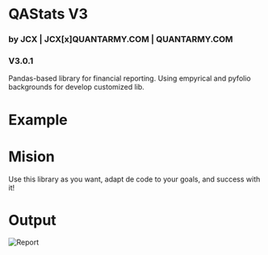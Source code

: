# QAStats V3
### by JCX | JCX[x]QUANTARMY.COM | QUANTARMY.COM
### V3.0.1

Pandas-based library for financial reporting. Using empyrical and pyfolio backgrounds for develop customized lib.

# Example


# Mision
Use this library as you want, adapt de code to your goals, and success with it!

# Output

![Report](/src/noname.png "Report")
